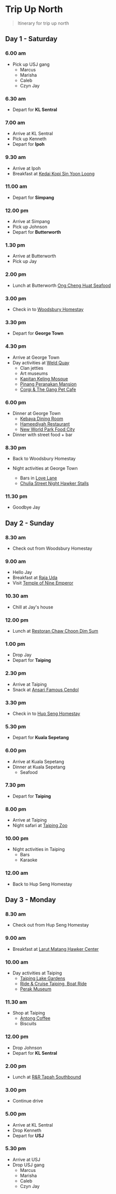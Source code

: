 # Trip Up North

> Itinerary for trip up north

## Day 1 - Saturday

### 6.00 am

- Pick up USJ gang
  - Marcus
  - Marisha
  - Caleb
  - Czyn Jay

### 6.30 am

- Depart for **KL Sentral**

### 7.00 am

- Arrive at KL Sentral
- Pick up Kenneth
- Depart for **Ipoh**

### 9.30 am

- Arrive at Ipoh
- Breakfast at [Kedai Kopi Sin Yoon Loong](https://goo.gl/maps/W7EXV179wiLb2tEt5)

### 11.00 am

- Depart for **Simpang**

### 12.00 pm

- Arrive at Simpang
- Pick up Johnson
- Depart for **Butterworth**

### 1.30 pm

- Arrive at Butterworth
- Pick up Jay

### 2.00 pm

- Lunch at Butterworth [Ong Cheng Huat Seafood](https://goo.gl/maps/xLG5JU7mQibn4tg19)

### 3.00 pm

- Check in to [Woodsbury Homestay](https://goo.gl/maps/gbcMy6nxJwqFgBdNA)

### 3.30 pm

- Depart for **George Town**

### 4.30 pm

- Arrive at George Town
- Day activities at [Weld Quay](https://goo.gl/maps/bC2guU9puaxDq7DA6)
  - Clan jetties
  - Art museums
  - [Kapitan Keling Mosque](https://goo.gl/maps/Er8aJK44Nhd92ruB7)
  - [Pinang Peranakan Mansion](https://goo.gl/maps/xMoyzw5ewfCtexxH6)
  - [Corgi & The Gang Pet Cafe](https://g.page/corgiandthegang?share)

### 6.00 pm

- Dinner at George Town
  - [Kebaya Dining Room](https://goo.gl/maps/HaHb8UYnqrRyZiB79)
  - [Hameediyah Restaurant](https://g.page/OLDESTNASIKANDARINMALAYSIA?share)
  - [New World Park Food City](https://goo.gl/maps/DVJVBBvQpcvNZv6QA)
- Dinner with street food + bar

### 8.30 pm

- Back to Woodsbury Homestay

- Night activities at George Town
  - Bars in [Love Lane](https://goo.gl/maps/EPViyCkdnX9bMfgX7)
  - [Chulia Street Night Hawker Stalls](https://goo.gl/maps/dVMip9kK8msMpYeu9)

### 11.30 pm

- Goodbye Jay

## Day 2 - Sunday

### 8.30 am

- Check out from Woodsbury Homestay

### 9.00 am

- Hello Jay
- Breakfast at [Raja Uda](https://goo.gl/maps/yMpqbVigwQAiqxHx7)
- Visit [Temple of Nine Emperor](https://goo.gl/maps/s2TRhLJDQJgEC1ri7)

### 10.30 am

- Chill at Jay's house

### 12.00 pm

- Lunch at [Restoran Chaw Choon Dim Sum](https://goo.gl/maps/VcyUyYnNBdgbCo9z6)

### 1.00 pm

- Drop Jay
- Depart for **Taiping**

### 2.30 pm

- Arrive at Taiping
- Snack at [Ansari Famous Cendol](https://goo.gl/maps/Xp3QykoQ6p63nN9o9)

### 3.30 pm

- Check in to [Hup Seng Homestay](https://goo.gl/maps/VUJvNorGSyqLfaWK7)

### 5.30 pm

- Depart for **Kuala Sepetang**

### 6.00 pm

- Arrive at Kuala Sepetang
- Dinner at Kuala Sepetang
  - Seafood

### 7.30 pm

- Depart for **Taiping**

### 8.00 pm

- Arrive at Taiping
- Night safari at [Taiping Zoo](https://goo.gl/maps/oMhd4tajqFZGvnbF6)

### 10.00 pm

- Night activities in Taiping
  - Bars
  - Karaoke

### 12.00 am

- Back to Hup Seng Homestay

## Day 3 - Monday

### 8.30 am

- Check out from Hup Seng Homestay

### 9.00 am

- Breakfast at [Larut Matang Hawker Center](https://goo.gl/maps/V3q6RBe6UP6kzv8r6)

### 10.00 am

- Day activities at Taiping
  - [Taiping Lake Gardens](https://goo.gl/maps/SEKL1zy7wFW7PCA26)
  - [Ride & Cruise Taiping, Boat Ride](https://goo.gl/maps/qppjwLUm2SbJbFix8)
  - [Perak Museum](https://goo.gl/maps/wWNtDCw2SQzqfZpNA)

### 11.30 am

- Shop at Taiping
  - [Antong Coffee](https://g.page/Antongcafe?share)
  - Biscuits

### 12.00 pm

- Drop Johnson
- Depart for **KL Sentral**

### 2.00 pm

- Lunch at [R&R Tapah Southbound](https://goo.gl/maps/w5hHsvREcvJLrPn68)

### 3.00 pm

- Continue drive

### 5.00 pm

- Arrive at KL Sentral
- Drop Kenneth
- Depart for **USJ**

### 5.30 pm

- Arrive at USJ
- Drop USJ gang
  - Marcus
  - Marisha
  - Caleb
  - Czyn Jay
